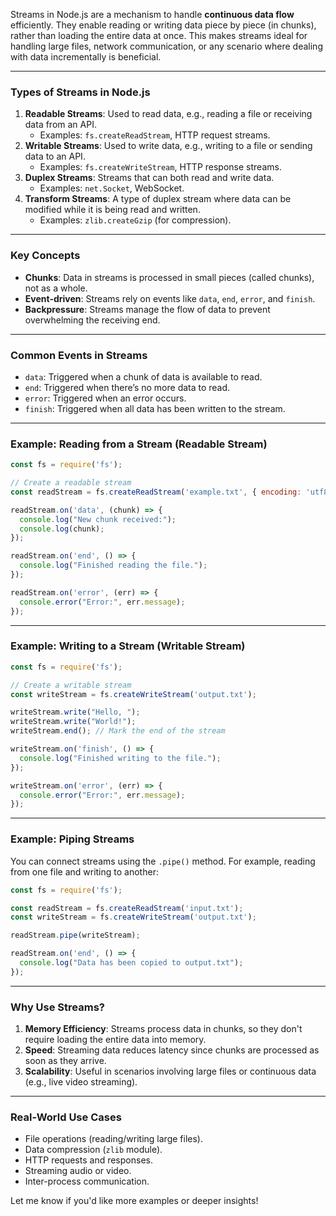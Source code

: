 Streams in Node.js are a mechanism to handle **continuous data flow** efficiently. They enable reading or writing data piece by piece (in chunks), rather than loading the entire data at once. This makes streams ideal for handling large files, network communication, or any scenario where dealing with data incrementally is beneficial.

---

### Types of Streams in Node.js
1. **Readable Streams**: Used to read data, e.g., reading a file or receiving data from an API.
   - Examples: `fs.createReadStream`, HTTP request streams.
2. **Writable Streams**: Used to write data, e.g., writing to a file or sending data to an API.
   - Examples: `fs.createWriteStream`, HTTP response streams.
3. **Duplex Streams**: Streams that can both read and write data.
   - Examples: `net.Socket`, WebSocket.
4. **Transform Streams**: A type of duplex stream where data can be modified while it is being read and written.
   - Examples: `zlib.createGzip` (for compression).

---

### Key Concepts
- **Chunks**: Data in streams is processed in small pieces (called chunks), not as a whole.
- **Event-driven**: Streams rely on events like `data`, `end`, `error`, and `finish`.
- **Backpressure**: Streams manage the flow of data to prevent overwhelming the receiving end.

---

### Common Events in Streams
- `data`: Triggered when a chunk of data is available to read.
- `end`: Triggered when there’s no more data to read.
- `error`: Triggered when an error occurs.
- `finish`: Triggered when all data has been written to the stream.

---

### Example: Reading from a Stream (Readable Stream)

```javascript
const fs = require('fs');

// Create a readable stream
const readStream = fs.createReadStream('example.txt', { encoding: 'utf8' });

readStream.on('data', (chunk) => {
  console.log("New chunk received:");
  console.log(chunk);
});

readStream.on('end', () => {
  console.log("Finished reading the file.");
});

readStream.on('error', (err) => {
  console.error("Error:", err.message);
});
```

---

### Example: Writing to a Stream (Writable Stream)

```javascript
const fs = require('fs');

// Create a writable stream
const writeStream = fs.createWriteStream('output.txt');

writeStream.write("Hello, ");
writeStream.write("World!");
writeStream.end(); // Mark the end of the stream

writeStream.on('finish', () => {
  console.log("Finished writing to the file.");
});

writeStream.on('error', (err) => {
  console.error("Error:", err.message);
});
```

---

### Example: Piping Streams
You can connect streams using the `.pipe()` method. For example, reading from one file and writing to another:

```javascript
const fs = require('fs');

const readStream = fs.createReadStream('input.txt');
const writeStream = fs.createWriteStream('output.txt');

readStream.pipe(writeStream);

readStream.on('end', () => {
  console.log("Data has been copied to output.txt");
});
```

---

### Why Use Streams?
1. **Memory Efficiency**: Streams process data in chunks, so they don't require loading the entire data into memory.
2. **Speed**: Streaming data reduces latency since chunks are processed as soon as they arrive.
3. **Scalability**: Useful in scenarios involving large files or continuous data (e.g., live video streaming).

---

### Real-World Use Cases
- File operations (reading/writing large files).
- Data compression (`zlib` module).
- HTTP requests and responses.
- Streaming audio or video.
- Inter-process communication.

Let me know if you'd like more examples or deeper insights!